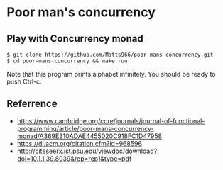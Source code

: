 # Poor man's concurrency

## Play with Concurrency monad

```
$ git clone https://github.com/Matts966/poor-mans-concurrency.git
$ cd poor-mans-concurrency && make run
```

Note that this program prints alphabet infinitely. You should be ready to push Ctrl-c.

## Referrence

- https://www.cambridge.org/core/journals/journal-of-functional-programming/article/poor-mans-concurrency-monad/A369E310ADAE4455020C918FC1D47958
- https://dl.acm.org/citation.cfm?id=968596
- http://citeseerx.ist.psu.edu/viewdoc/download?doi=10.1.1.39.8039&rep=rep1&type=pdf
